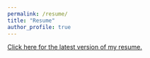 ```yaml
---
permalink: /resume/
title: "Resume"
author_profile: true
---
```


<a href="alperengormez.github.io/docs/agormez_resume.pdf" target="_blank">Click here for the latest version of my resume.</a>



